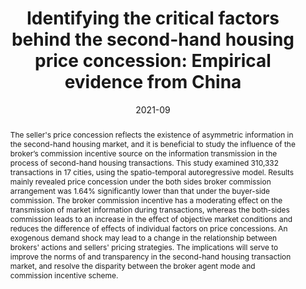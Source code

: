 ---
title: 'Identifying the critical factors behind the second-hand housing price concession: Empirical evidence from China'
authors:
  - Weidong Qu
  - Yiqi Huang
  - Guoying Deng

# Author notes (optional)
#author_notes:
#  - 'Equal contribution'
#  - 'Equal contribution'

date: '2021-09'
doi: '10.1016/j.habitatint.2021.102442'

# Schedule page publish date (NOT publication's date).
publishDate: ''

# Publication type.
# Legend: 0 = Uncategorized; 1 = Conference paper; 2 = Journal article;
# 3 = Preprint / Working Paper; 4 = Report; 5 = Book; 6 = Book section;
# 7 = Thesis; 8 = Patent
publication_types: ['2']

# Publication name and optional abbreviated publication name.
publication: '*Habitat International*'
publication_short: ''

abstract: The seller's price concession reflects the existence of asymmetric information in the second-hand housing market, and it is beneficial to study the influence of the broker’s commission incentive source on the information transmission in the process of second-hand housing transactions. This study examined 310,332 transactions in 17 cities, using the spatio-temporal autoregressive model. Results mainly revealed price concession under the both sides broker commission arrangement was 1.64% significantly lower than that under the buyer-side commission. The broker commission incentive has a moderating effect on the transmission of market information during transactions, whereas the both-sides commission leads to an increase in the effect of objective market conditions and reduces the difference of effects of individual factors on price concessions. An exogenous demand shock may lead to a change in the relationship between brokers' actions and sellers' pricing strategies. The implications will serve to improve the norms of and transparency in the second-hand housing transaction market, and resolve the disparity between the broker agent mode and commission incentive scheme.

# Summary. An optional shortened abstract.
#summary: The decisions a researcher makes at the model building stage are crucial for parameter identification. This paper contains a number of applied tips for solving identifiability problems and improving the strength of DSGE model parameter identification by fine-tuning the (1) choice of observables, (2) functional specifications, (3) model features and (4) choice of structural shocks. We offer a formal approach based on well-established diagnostics and indicators to uncover and address both theoretical (yes/no) identifiability issues and weak identification from a Bayesian perspective. The concepts are illustrated by two exemplary models that demonstrate the identification properties of different investment adjustment cost specifications and output-gap definitions. Our results provide theoretical support for the use of growth adjustment costs, investment-specific technology, and partial inflation indexation.

#tags:


# Display this page in the Featured widget?
featured: false

links:
- name: Online Access
  url: https://www.sciencedirect.com/science/article/pii/S0197397521001314?via%3Dihub
url_pdf: ''
url_code: ''
url_dataset: '/files/papers/concession_2021.pdf'
url_poster: ''
url_project: ''
url_slides: ''
url_source: ''
url_video: ''
url_preprint: ''

# Featured image
# To use, add an image named `featured.jpg/png` to your page's folder. 
image:
  caption: ''
  focal_point: ''
  preview_only: false

# Associated Projects (optional).
#   Associate this publication with one or more of your projects.
#   Simply enter your project's folder or file name without extension.
#   E.g. `internal-project` references `content/project/internal-project/index.md`.
#   Otherwise, set `projects: []`.
projects: []

# Slides (optional).
#   Associate this publication with Markdown slides.
#   Simply enter your slide deck's filename without extension.
#   E.g. `slides: "example"` references `content/slides/example/index.md`.
#   Otherwise, set `slides: ""`.
slides: ""
---